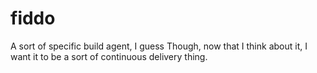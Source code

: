 # fiddo
A sort of specific build agent, I guess
Though, now that I think about it, I want it to be a sort of continuous delivery thing.
